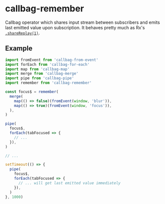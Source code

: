 # callbag-remember

Callbag operator which shares input stream between subscribers and emits last emitted value upon subscription. It behaves pretty much as Rx's [`.shareReplay(1)`](https://www.learnrxjs.io/operators/multicasting/sharereplay.html).

## Example

```js
import fromEvent from 'callbag-from-event'
import forEach from 'callbag-for-each'
import map from 'callbag-map'
import merge from 'callbag-merge'
import pipe from 'callbag-pipe'
import remember from 'callbag-remember'

const focus$ = remember(
  merge(
    map(() => false)(fromEvent(window, 'blur')),
    map(() => true)(fromEvent(window, 'focus')),
  ),
)

pipe(
  focus$,
  forEach(tabFocused => {
    // ...
  }),
)

// ...

setTimeout(() => {
  pipe(
    focus$,
    forEach(tabFocused => {
      // ... will get last emitted value immediately
    }),
  )
}, 1000)
```
